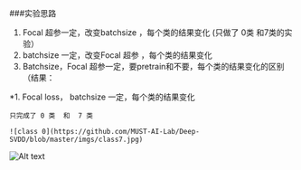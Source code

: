 ###实验思路
1. Focal 超参一定，改变batchsize ，每个类的结果变化 (只做了 0类  和7类的实验）
2. batchsize 一定，改变Focal 超参 ，每个类的结果变化 
3. Batchsize，Focal 超参一定，要pretrain和不要，每个类的结果变化的区别 （结果：


*1. Focal loss， batchsize 一定，每个类的结果变化

    只完成了 0 类  和  7 类

    ![class 0](https://github.com/MUST-AI-Lab/Deep-SVDD/blob/master/imgs/class7.jpg)
![Alt text](https://github.com/MUST-AI-Lab/Deep-SVDD/blob/master/imgs/class7.jpg)
